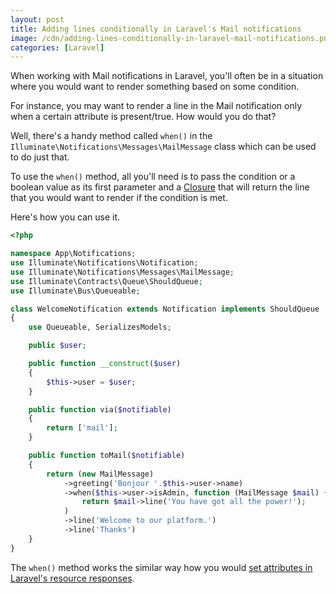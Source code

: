 ```yaml
---
layout: post
title: Adding lines conditionally in Laravel's Mail notifications
image: /cdn/adding-lines-conditionally-in-laravel-mail-notifications.png
categories: [Laravel]
---
```


When working with Mail notifications in Laravel, you'll often be in a situation where you would want to render something based on some condition. 

For instance, you may want to render a line in the Mail notification only when a certain attribute is present/true. How would you do that?

Well, there's a handy method called `when()` in the `Illuminate\Notifications\Messages\MailMessage` class which can be used to do just that.

To use the `when()` method, all you'll need is to pass the condition or a boolean value as its first parameter and a [Closure](https://www.php.net/manual/en/functions.anonymous.php) that will return the line that you would want to render if the condition is met.

Here's how you can use it.

```php
<?php

namespace App\Notifications;
use Illuminate\Notifications\Notification;
use Illuminate\Notifications\Messages\MailMessage;
use Illuminate\Contracts\Queue\ShouldQueue;
use Illuminate\Bus\Queueable;

class WelcomeNotification extends Notification implements ShouldQueue
{
    use Queueable, SerializesModels;

    public $user;

    public function __construct($user)
    {
        $this->user = $user;
    }

    public function via($notifiable)
    {
        return ['mail'];
    }

    public function toMail($notifiable)
    {
        return (new MailMessage)
            ->greeting('Bonjour '.$this->user->name)
            ->when($this->user->isAdmin, function (MailMessage $mail) { 
                return $mail->line('You have got all the power!');
            )
            ->line('Welcome to our platform.')
            ->line('Thanks')
    }
}
```

The `when()` method works the similar way how you would [set attributes in Laravel's resource responses](/conditional-attributes-relationships-laravel-resources/).

